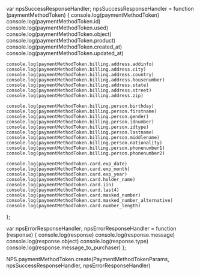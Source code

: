 var npsSuccessResponseHandler;
npsSuccessResponseHandler = function (paymentMethodToken) {
    console.log(paymentMethodToken)
    console.log(paymentMethodToken.id)
    console.log(paymentMethodToken.used)
    console.log(paymentMethodToken.object)
    console.log(paymentMethodToken.product)
    console.log(paymentMethodToken.created_at)
    console.log(paymentMethodToken.updated_at)
    
    console.log(paymentMethodToken.billing.address.addinfo)
    console.log(paymentMethodToken.billing.address.city)
    console.log(paymentMethodToken.billing.address.country)
    console.log(paymentMethodToken.billing.address.housenumber)
    console.log(paymentMethodToken.billing.address.state)
    console.log(paymentMethodToken.billing.address.street)
    console.log(paymentMethodToken.billing.address.zip)
    
    console.log(paymentMethodToken.billing.person.birthday)
    console.log(paymentMethodToken.billing.person.firstname)
    console.log(paymentMethodToken.billing.person.gender)
    console.log(paymentMethodToken.billing.person.idnumber)
    console.log(paymentMethodToken.billing.person.idtype)
    console.log(paymentMethodToken.billing.person.lastname)
    console.log(paymentMethodToken.billing.person.middlename)
    console.log(paymentMethodToken.billing.person.nationality)
    console.log(paymentMethodToken.billing.person.phonenumber1)
    console.log(paymentMethodToken.billing.person.phonenumber2)
    
    console.log(paymentMethodToken.card.exp_date)
    console.log(paymentMethodToken.card.exp_month)
    console.log(paymentMethodToken.card.exp_year)
    console.log(paymentMethodToken.card.holder_name)
    console.log(paymentMethodToken.card.iin)
    console.log(paymentMethodToken.card.last4)
    console.log(paymentMethodToken.card.masked_number)
    console.log(paymentMethodToken.card.masked_number_alternative)
    console.log(paymentMethodToken.card.number_length)      
};

var npsErrorResponseHandler;
npsErrorResponseHandler = function (response) {
    console.log(response)
    console.log(response.message)
    console.log(response.object)
    console.log(response.type)
    console.log(response.message_to_purchaser)
};

  
NPS.paymentMethodToken.create(PaymentMethodTokenParams, npsSuccessResponseHandler, npsErrorResponseHandler)
